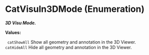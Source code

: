 # CatVisuIn3DMode (Enumeration)

**_3D Visu Mode._**

**Values:**

` catShowAll`      Show all geometry and annotation in the 3D Viewer.
` catHideAll`      Hide all geometry and annotation in the 3D Viewer.